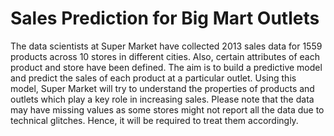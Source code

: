 # Sales Prediction for Big Mart Outlets
The data scientists at Super Market have collected 2013 sales data for 1559 products across 10 stores in different cities. Also, certain attributes of each product and store have been defined. The aim is to build a predictive model and predict the sales of each product at a particular outlet.
Using this model, Super Market will try to understand the properties of products and outlets which play a key role in increasing sales.
Please note that the data may have missing values as some stores might not report all the data due to technical glitches. Hence, it will be required to treat them accordingly. 
